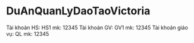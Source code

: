 # DuAnQuanLyDaoTaoVictoria
Tài khoản HS: HS1 mk: 12345
Tài khoản GV: GV1 mk: 12345
Tài khoản giáo vụ: QL mk: 12345
